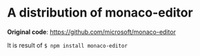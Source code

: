 # A distribution of monaco-editor
**Original code**: https://github.com/microsoft/monaco-editor

It is result of ```$ npm install monaco-editor```
